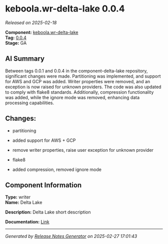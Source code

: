 # keboola.wr-delta-lake 0.0.4

_Released on 2025-02-18_

**Component:** [keboola.wr-delta-lake](https://github.com/keboola/component-delta-lake)  
**Tag:** [0.0.4](https://github.com/keboola/component-delta-lake/releases/tag/0.0.4)  
**Stage:** GA  


## AI Summary
Between tags 0.0.1 and 0.0.4 in the component-delta-lake repository, significant changes were made. Partitioning was implemented, and support for AWS and GCP was added. Writer properties were removed, and an exception is now raised for unknown providers. The code was also updated to comply with flake8 standards. Additionally, compression functionality was added, while the ignore mode was removed, enhancing data processing capabilities.



## Changes:



- partitioning 




- added support for AWS + GCP 




- remove writer properties, raise user exception for unknown provider 




- flake8 




- added compression, removed ignore mode 






## Component Information
**Type:** writer  
**Name:** Delta Lake  

**Description:** Delta Lake short description  


**Documentation:** [Link](https://github.com/keboola/component-delta-lake.git/blob/master/README.md)  



---
_Generated by [Release Notes Generator](https://github.com/keboola/release-notes-generator) on 2025-02-27 17:01:43_ 